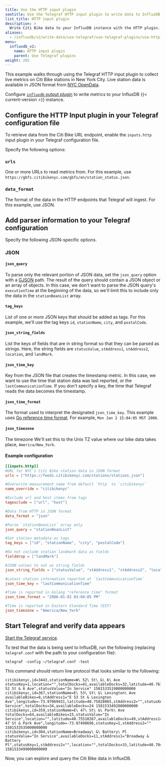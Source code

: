 ```yaml
---
title: Use the HTTP input plugin
seotitle: Use the Telegraf HTTP input plugin to write data to InfluxDB
list_title: HTTP input plugin
description: >
  Write Citi Bike data to your InfluxDB instance with the HTTP plugin.
aliases:
  - /influxdb/v2/write-data/use-telegraf/use-telegraf-plugins/use-http-plugin/
menu:
  influxdb_v2:
    name: HTTP input plugin
    parent: Use Telegraf plugins
weight: 202
---
```


This example walks through using the Telegraf HTTP input plugin to collect live metrics on Citi Bike stations in New York City. Live station data is available in JSON format from [NYC OpenData](https://data.cityofnewyork.us/NYC-BigApps/Citi-Bike-Live-Station-Feed-JSON-/p94q-8hxh).

Configure [`influxdb` output plugin](/telegraf/v1/plugins//#influxdb) to write metrics to your InfluxDB {{< current-version >}} instance.

## Configure the HTTP Input plugin in your Telegraf configuration file

To retrieve data from the Citi Bike URL endpoint, enable the `inputs.http` input plugin in your Telegraf configuration file.

Specify the following options:

### `urls`
One or more URLs to read metrics from. For this example,  use `https://gbfs.citibikenyc.com/gbfs/en/station_status.json`.

### `data_format`
The format of the data in the HTTP endpoints that Telegraf will ingest. For this example, use JSON.


## Add parser information to your Telegraf configuration

Specify the following JSON-specific options.

### JSON

#### `json_query`
To parse only the relevant portion of JSON data, set the `json_query` option with a [GJSON](https://github.com/tidwall/gjson) path. The result of the query should contain a JSON object or an array of objects.
In this case, we don't want to parse the JSON query's `executionTime` at the beginning of the data, so we'll limit this to include only the data in the `stationBeanList` array.

#### `tag_keys`
List of one or more JSON keys that should be added as tags. For this example, we'll use the tag keys `id`, `stationName`, `city`, and `postalCode`.

#### `json_string_fields`
List the keys of fields that are in string format so that they can be parsed as strings. Here, the string fields are `statusValue`, `stAddress1`, `stAddress2`, `location`, and `landMark`.

#### `json_time_key`
Key from the JSON file that creates the timestamp metric. In this case, we want to use the time that station data was last reported, or the `lastCommunicationTime`. If you don't specify a key, the time that Telegraf reads the data becomes the timestamp.

#### `json_time_format`
The format used to interpret the designated `json_time_key`. This example uses [Go reference time format](https://golang.org/pkg/time/#Time.Format). For example, `Mon Jan 2 15:04:05 MST 2006`.

#### `json_timezone`
The timezone We'll set this to the Unix TZ value where our bike data takes place, `America/New_York`.


#### Example configuration

  ```toml
  [[inputs.http]]
  #URL for NYC's Citi Bike station data in JSON format
  urls = ["https://feeds.citibikenyc.com/stations/stations.json"]

  #Overwrite measurement name from default `http` to `citibikenyc`
  name_override = "citibikenyc"

  #Exclude url and host items from tags
  tagexclude = ["url", "host"]

  #Data from HTTP in JSON format
  data_format = "json"

  #Parse `stationBeanList` array only
  json_query = "stationBeanList"

  #Set station metadata as tags
  tag_keys = ["id", "stationName", "city", "postalCode"]

  #Do not include station landmark data as fields
  fielddrop = ["landMark"]

  #JSON values to set as string fields
  json_string_fields = ["statusValue", "stAddress1", "stAddress2", "location", "landMark"]

  #Latest station information reported at `lastCommunicationTime`
  json_time_key = "lastCommunicationTime"

  #Time is reported in Golang "reference time" format
  json_time_format = "2006-01-02 03:04:05 PM"

  #Time is reported in Eastern Standard Time (EST)
  json_timezone = "America/New_York"
  ```



## Start Telegraf and verify data appears

[Start the Telegraf service](/telegraf/v1/introduction/getting-started/).

To test that the data is being sent to InfluxDB, run the following (replacing `telegraf.conf` with the path to your configuration file):

```
telegraf -config ~/telegraf.conf -test
```

This command should return line protocol that looks similar to the following:


```
citibikenyc,id=3443,stationName=W\ 52\ St\ &\ 6\ Ave statusKey=1,location="",totalDocks=41,availableDocks=32,latitude=40.76132983124814,longitude=-73.97982001304626,availableBikes=8,stAddress2="",stAddress1="W 52 St & 6 Ave",statusValue="In Service" 1581533519000000000
citibikenyc,id=367,stationName=E\ 53\ St\ &\ Lexington\ Ave availableBikes=8,stAddress1="E 53 St & Lexington Ave",longitude=-73.97069431,latitude=40.75828065,stAddress2="",statusKey=1,location="",statusValue="In Service",totalDocks=34,availableDocks=24 1581533492000000000
citibikenyc,id=359,stationName=E\ 47\ St\ &\ Park\ Ave totalDocks=64,availableBikes=15,statusValue="In Service",location="",latitude=40.75510267,availableDocks=49,stAddress1="E 47 St & Park Ave",longitude=-73.97498696,statusKey=1,stAddress2="" 1581533535000000000
citibikenyc,id=304,stationName=Broadway\ &\ Battery\ Pl statusValue="In Service",availableDocks=11,stAddress1="Broadway & Battery Pl",statusKey=1,stAddress2="",location="",totalDocks=33,latitude=40.70463334,longitude=-74.01361706,availableBikes=22 1581533499000000000
```

Now, you can explore and query the Citi Bike data in InfluxDB.

